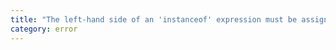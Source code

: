 ```yaml
---
title: "The left-hand side of an 'instanceof' expression must be assignable to the first argument of the right-hand side's '[Symbol.hasInstance]' method."
category: error
---
```

